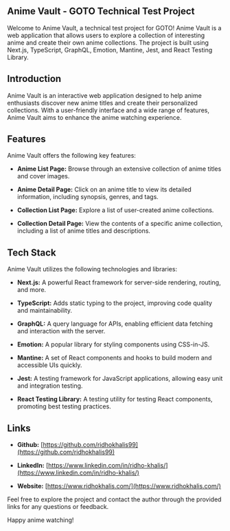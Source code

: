 ## Anime Vault - GOTO Technical Test Project

Welcome to Anime Vault, a technical test project for GOTO! Anime Vault is a web application that allows users to explore a collection of interesting anime and create their own anime collections. The project is built using Next.js, TypeScript, GraphQL, Emotion, Mantine, Jest, and React Testing Library.

## Introduction

Anime Vault is an interactive web application designed to help anime enthusiasts discover new anime titles and create their personalized collections. With a user-friendly interface and a wide range of features, Anime Vault aims to enhance the anime watching experience.

## Features

Anime Vault offers the following key features:

- **Anime List Page:** Browse through an extensive collection of anime titles and cover images.

- **Anime Detail Page:** Click on an anime title to view its detailed information, including synopsis, genres, and tags.

- **Collection List Page:** Explore a list of user-created anime collections.

- **Collection Detail Page:** View the contents of a specific anime collection, including a list of anime titles and descriptions.

## Tech Stack

Anime Vault utilizes the following technologies and libraries:

- **Next.js:** A powerful React framework for server-side rendering, routing, and more.

- **TypeScript:** Adds static typing to the project, improving code quality and maintainability.

- **GraphQL:** A query language for APIs, enabling efficient data fetching and interaction with the server.

- **Emotion:** A popular library for styling components using CSS-in-JS.

- **Mantine:** A set of React components and hooks to build modern and accessible UIs quickly.

- **Jest:** A testing framework for JavaScript applications, allowing easy unit and integration testing.

- **React Testing Library:** A testing utility for testing React components, promoting best testing practices.

## Links

- **Github:** [https://github.com/ridhokhalis99](https://github.com/ridhokhalis99)

- **LinkedIn:** [https://www.linkedin.com/in/ridho-khalis/](https://www.linkedin.com/in/ridho-khalis/)

- **Website:** [https://www.ridhokhalis.com/](https://www.ridhokhalis.com/)

Feel free to explore the project and contact the author through the provided links for any questions or feedback.

Happy anime watching!
